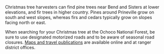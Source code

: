Christmas tree harvesters can find pine trees near Bend and Sisters at lower elevations, and fir trees in higher country. Pines around Prineville grow on south and west slopes, whereas firs and cedars typically grow on slopes facing north or east.

When searching for your Christmas tree at the Ochoco National Forest, be sure to use designated motorized roads and to be aware of seasonal road closures. [Maps and travel publications](https://www.fs.usda.gov/main/ochoco/maps-pubs "Ochoco maps and publications") are available online and at ranger district offices.
